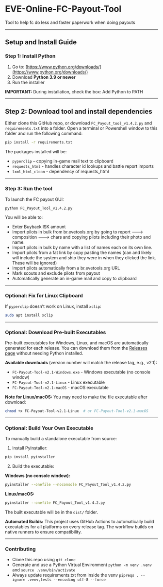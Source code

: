 # EVE-Online-FC-Payout-Tool
Tool to help fc do less and faster paperwork when doing payouts

---

## Setup and Install Guide

### Step 1: Install Python

1. Go to: [https://www.python.org/downloads/](https://www.python.org/downloads/)
2. Download **Python 3.9 or newer**
3. Run the installer

**IMPORTANT:** During installation, check the box: Add Python to PATH

---

## Step 2: Download tool and install dependencies

Either clone this GitHub repo, or download `FC_Payout_tool_v1.4.2.py` and `requirements.txt` into a folder. Open a terminal or Powershell window to this folder and run the following command:

```bash
pip install -r requirements.txt
```

The packages installed will be:
- `pyperclip` – copying in-game mail text to clipboard
- `requests_html` - handles character id lookups and battle report imports
- `lxml_html_clean` - dependency of requests_html

---

### Step 3: Run the tool

To launch the FC payout GUI:

```bash
python FC_Payout_Tool_v1.4.2.py
```

You will be able to:
- Enter Buyback ISK amount
- Import pilots in bulk from br.evetools.org by going to report ---> composition ---> chars and copying pilots including their photo and name.
- Import pilots in bulk by name with a list of names each on its own line.
- Import pilots from a fat link by copy pasting the names (can and likely will include the system and ship they were in when they clicked the link. These will be ignored)
- Import pilots automatically from a br.evetools.org URL
- Mark scouts and exclude pilots from payout
- Automatically generate an in-game mail and copy to clipboard

---

### Optional: Fix for Linux Clipboard

If `pyperclip` doesn’t work on Linux, install `xclip`:

```bash
sudo apt install xclip
```

---

### Optional: Download Pre-built Executables

Pre-built executables for Windows, Linux, and macOS are automatically generated for each release. You can download them from the [Releases page](https://github.com/TsuroTsero/EVE-Online-FC-Payout-Tool/releases) without needing Python installed.

**Available downloads** (version number will match the release tag, e.g., v2.1):
- `FC-Payout-Tool-v2.1-Windows.exe` - Windows executable (no console window)
- `FC-Payout-Tool-v2.1-Linux` - Linux executable
- `FC-Payout-Tool-v2.1-macOS` - macOS executable

**Note for Linux/macOS:** You may need to make the file executable after download:
```bash
chmod +x FC-Payout-Tool-v2.1-Linux  # or FC-Payout-Tool-v2.1-macOS
```

---

### Optional: Build Your Own Executable

To manually build a standalone executable from source:

1. Install PyInstaller:

```bash
pip install pyinstaller
```

2. Build the executable:

**Windows (no console window):**
```bash
pyinstaller --onefile --noconsole FC_Payout_Tool_v1.4.2.py
```

**Linux/macOS:**
```bash
pyinstaller --onefile FC_Payout_Tool_v1.4.2.py
```

The built executable will be in the `dist/` folder.

**Automated Builds:** This project uses GitHub Actions to automatically build executables for all platforms on every release tag. The workflow builds on native runners to ensure compatibility.

---

### Contributing

- Clone this repo using `git clone`
- Generate and use a Python Virtual Environment `python -m venv .venv` and `source .venv/bin/activate`
- Always update requirements.txt from inside the venv `pipreqs . --ignore .venv,tests --encoding utf-8 --force`
